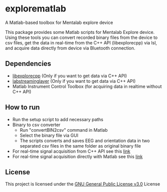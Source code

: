 # explorematlab
A Matlab-based toolbox for Mentalab explore device


This package provides some Matlab scripts for Mentalab Explore device. Using these tools you can convert recorded binary files from the device to csv files, get the data in real-time from the C++ API (libexplorecpp) via lsl, and acquire data directly from device via Bluetooth connection.

## Dependencies
* [libexplorecpp](https://github.com/Mentalab-hub/libexplorecpp) (Only if you want to get data via C++ API)
* [labstreaminglayer](https://github.com/sccn/labstreaminglayer) (Only if you want to get data via C++ API)
* Matlab Instrument Control Toolbox (for acquiring data in realtime without C++ API)

## How to run
* Run the setup script to add necessary paths
* Binary to csv converter
  * Run "convertBIN2csv" command in Matlab
  * Select the binary file via GUI
  * The scripts converts and saves EEG and orientation data in two separated csv files in the same folder as original binary file
* For real-time signal acquisition from C++ API see this [link](https://github.com/Mentalab-hub/explorematlab/tree/master/lsl-acquisition)
* For real-time signal acquisition directly with Matlab see this [link](https://github.com/Mentalab-hub/explorematlab/tree/master/api)

## License
This project is licensed under the [GNU General Public License v3.0](LICENSE) License
